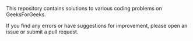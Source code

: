 This repository contains solutions to various coding problems on GeeksForGeeks.

If you find any errors or have suggestions for improvement, please open an issue or submit a pull request.
